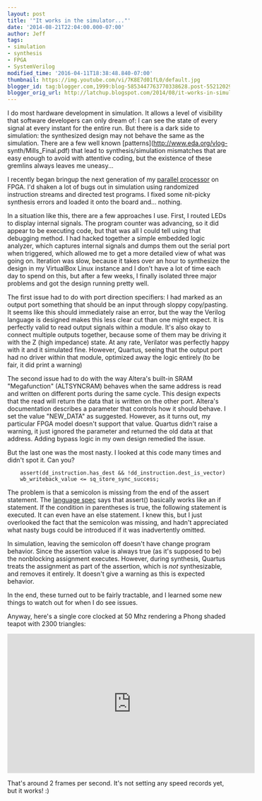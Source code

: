 ```yaml
---
layout: post
title: '"It works in the simulator..."'
date: '2014-08-21T22:04:00.000-07:00'
author: Jeff
tags:
- simulation
- synthesis
- FPGA
- SystemVerilog
modified_time: '2016-04-11T18:38:48.840-07:00'
thumbnail: https://img.youtube.com/vi/7K8E7d01fL0/default.jpg
blogger_id: tag:blogger.com,1999:blog-5853447763770338628.post-5521202908785581076
blogger_orig_url: http://latchup.blogspot.com/2014/08/it-works-in-simulator.html
---
```


I do most hardware development in simulation. It allows a level of visibility
that software developers can only dream of: I can see the state of every
signal at every instant for the entire run. But there is a dark side to
simulation: the synthesized design may not behave the same as the simulation.
There are a few well known [patterns](http://www.eda.org/vlog-
synth/Mills_Final.pdf) that lead to synthesis/simulation mismatches that are
easy enough to avoid with attentive coding, but the existence of these
gremlins always leaves me uneasy...

I recently began bringup the next generation of my [parallel
processor](https://github.com/jbush001/NyuziProcessor) on FPGA.  I'd shaken a
lot of bugs out in simulation using randomized instruction streams and
directed test programs.  I fixed some nit-picky synthesis errors and loaded it
onto the board and... nothing.

In a situation like this, there are a few approaches I use.  First, I routed
LEDs to display internal signals. The program counter was advancing, so it did
appear to be executing code, but that was all I could tell using that
debugging method. I had hacked together a simple embedded logic analyzer,
which captures internal signals and dumps them out the serial port when
triggered, which allowed me to get a more detailed view of what was going on.
Iteration was slow, because it takes over an hour to synthesize the design in
my VirtualBox Linux instance and I don't have a lot of time each day to spend
on this, but after a few weeks, I finally isolated three major problems and
got the design running pretty well.

The first issue had to do with port direction specifiers: I had marked as an
output port something that should be an input through sloppy copy/pasting. It
seems like this should immediately raise an error, but the way the Verilog
language is designed makes this less clear cut than one might expect. It is
perfectly valid to read output signals within a module. It's also okay to
connect multiple outputs together, because some of them may be driving it with
the Z (high impedance) state. At any rate, Verilator was perfectly happy with
it and it simulated fine.  However, Quartus, seeing that the output port had
no driver within that module, optimized away the logic entirely (to be fair,
it did print a warning)

The second issue had to do with the way Altera's built-in SRAM "Megafunction"
(ALTSYNCRAM) behaves when the same address is read and written on different
ports during the same cycle. This design expects that the read will return the
data that is written on the other port.  Altera's documentation describes a
parameter that controls how it should behave.  I set the value "NEW_DATA" as
suggested.  However, as it turns out, my particular FPGA model doesn't support
that value.  Quartus didn't raise a warning, it just ignored the parameter and
returned the old data at that address.  Adding bypass logic in my own design
remedied the issue.

But the last one was the most nasty.  I looked at this code many times and
didn't spot it.  Can you?

        assert(dd_instruction.has_dest && !dd_instruction.dest_is_vector)
        wb_writeback_value <= sq_store_sync_success;

The problem is that a semicolon is missing from the end of the assert
statement.  The [language
spec](http://standards.ieee.org/getieee/1800/download/1800-2012.pdf) says that
assert() basically works like an if statement.  If the condition in
parentheses is true, the following statement is executed.  It can even have an
else statement. I knew this, but I just overlooked the fact that the semicolon
was missing, and hadn't appreciated what nasty bugs could be introduced if it
was inadvertently omitted.

In simulation, leaving the semicolon off doesn't have change program behavior.
Since the assertion value is always true (as it's supposed to be) the
nonblocking assignment executes.  However, during synthesis, Quartus treats
the assignment as part of the assertion, which is _not_ synthesizable, and
removes it entirely.  It doesn't give a warning as this is expected behavior.

In the end, these turned out to be fairly tractable, and I learned some new
things to watch out for when I do see issues.

Anyway, here's a single core clocked at 50 Mhz rendering a Phong shaded teapot
with 2300 triangles:

<iframe allowfullscreen="" frameborder="0" height="315" src="https://www.youtube.com/embed/7K8E7d01fL0" width="560"></iframe>

That's around 2 frames per second.  It's not setting any speed records yet,
but it works! :)
